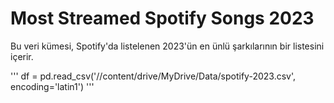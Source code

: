 # Most Streamed Spotify Songs 2023

Bu veri kümesi, Spotify'da listelenen 2023'ün en ünlü şarkılarının bir listesini içerir. 

'''
df = pd.read_csv('//content/drive/MyDrive/Data/spotify-2023.csv', encoding='latin1')
'''
